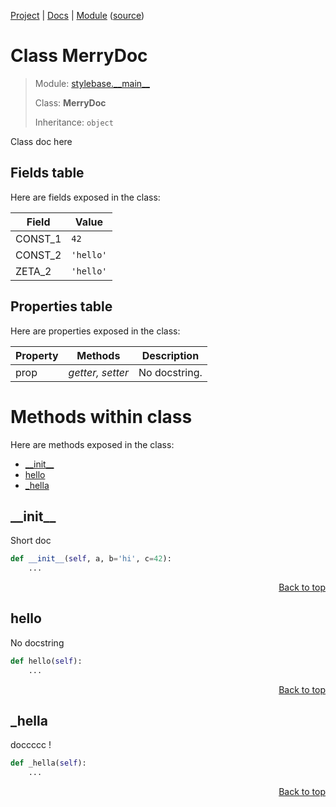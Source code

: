 [Project](https://github.com/pyrustic/stylebase#readme) | [Docs](https://github.com/pyrustic/stylebase/blob/master/docs/README.md) | [Module](https://github.com/pyrustic/stylebase/blob/master/docs/modules/stylebase/__main__/README.md) ([source](https://github.com/pyrustic/stylebase/blob/master/stylebase/__main__.py))

# Class MerryDoc
> Module: [stylebase.\_\_main\_\_](https://github.com/pyrustic/stylebase/blob/master/docs/modules/stylebase/__main__/README.md)
>
> Class: **MerryDoc**
>
> Inheritance: `object`

Class doc here

## Fields table
Here are fields exposed in the class:

| Field | Value |
| --- | --- |
| CONST\_1 | `42` |
| CONST\_2 | `'hello'` |
| ZETA\_2 | `'hello'` |

## Properties table
Here are properties exposed in the class:

| Property | Methods | Description |
| --- | --- | --- |
| prop | _getter, setter_ | No docstring. |

# Methods within class
Here are methods exposed in the class:
- [\_\_init\_\_](#__init__)
- [hello](#hello)
- [\_hella](#_hella)

## \_\_init\_\_
Short doc

```python
def __init__(self, a, b='hi', c=42):
    ...
```

<p align="right"><a href="#methods-within-merrydoc">Back to top</a></p>

## hello
No docstring

```python
def hello(self):
    ...
```

<p align="right"><a href="#methods-within-merrydoc">Back to top</a></p>

## \_hella
doccccc !

```python
def _hella(self):
    ...
```

<p align="right"><a href="#methods-within-merrydoc">Back to top</a></p>
